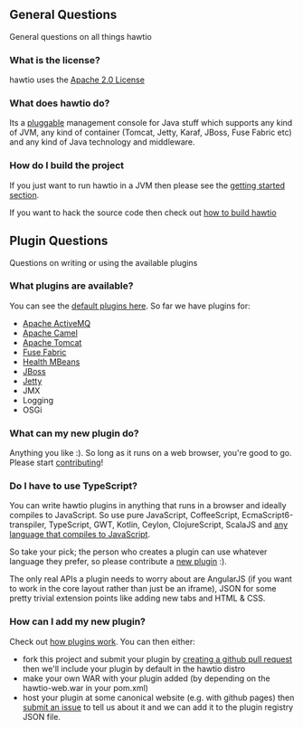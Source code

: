 ## General Questions

General questions on all things hawtio

### What is the license?

hawtio uses the [Apache 2.0 License](http://www.apache.org/licenses/LICENSE-2.0.txt)

### What does hawtio do?

Its a [pluggable](http://hawt.io/developers/plugins.html) management console for Java stuff which supports any kind of JVM, any kind of container (Tomcat, Jetty, Karaf, JBoss, Fuse Fabric etc) and any kind of Java technology and middleware.

### How do I build the project

If you just want to run hawtio in a JVM then please see the [getting started section](http://hawt.io/).

If you want to hack the source code then check out [how to build hawtio](http://hawt.io/building/index.html)


## Plugin Questions

Questions on writing or using the available plugins

### What plugins are available?

You can see the [default plugins here](https://github.com/hawtio/hawtio/tree/master/hawtio-web/src/main/webapp/app). So far we have plugins for:

* [Apache ActiveMQ](http://activemq.apache.org/)
* [Apache Camel](http://camel.apache.org/)
* [Apache Tomcat](http://tomcat.apache.org/)
* [Fuse Fabric](http://fuse.fusesource.org/fabric/)
* [Health MBeans](http://hawt.io/health/)
* [JBoss](http://www.jboss.org/jbossas)
* [Jetty](http://www.eclipse.org/jetty/)
* JMX
* Logging
* OSGi

### What can my new plugin do?

Anything you like :). So long as it runs on a web browser, you're good to go. Please start [contributing](http://hawt.io/contributing/index.html)!

### Do I have to use TypeScript?

You can write hawtio plugins in anything that runs in a browser and ideally compiles to JavaScript. So use pure JavaScript,  CoffeeScript, EcmaScript6-transpiler, TypeScript, GWT, Kotlin, Ceylon, ClojureScript, ScalaJS and [any language that compiles to JavaScript](http://altjs.org/).

So take your pick; the person who creates a plugin can use whatever language they prefer, so please contribute a [new plugin](http://hawt.io/contributing/index.html) :).

The only real APIs a plugin needs to worry about are AngularJS (if you want to work in the core layout rather than just be an iframe), JSON for some pretty trivial extension points like adding new tabs and HTML & CSS.

### How can I add my new plugin?

Check out [how plugins work](http://hawt.io/developers/plugins.html). You can then either:

* fork this project and submit your plugin by [creating a github pull request](https://help.github.com/articles/creating-a-pull-request) then we'll include your plugin by default in the hawtio distro
* make your own WAR with your plugin added (by depending on the hawtio-web.war in your pom.xml)
* host your plugin at some canonical website (e.g. with github pages) then [submit an issue](https://github.com/hawtio/hawtio/issues?state=open) to tell us about it and we can add it to the plugin registry JSON file.